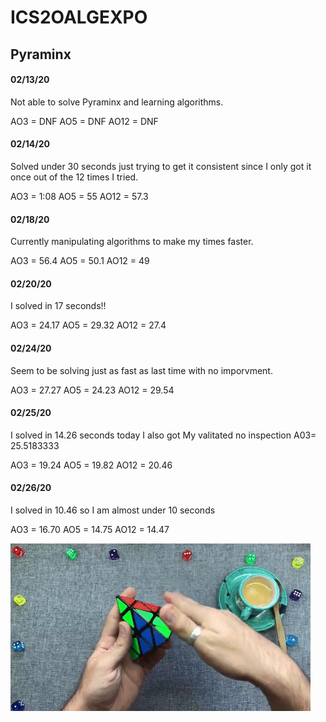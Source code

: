 # **ICS2OALGEXPO**
## Pyraminx

#### 02/13/20
Not able to solve Pyraminx and learning algorithms.

AO3 = DNF          AO5 = DNF          AO12 = DNF

#### 02/14/20
Solved under 30 seconds just trying to get it consistent since I only got it once out of the 12 times I tried.

AO3 = 1:08          AO5 = 55          AO12 = 57.3

#### 02/18/20
Currently manipulating algorithms to make my times faster.

AO3 = 56.4         AO5 =  50.1         AO12 = 49

#### 02/20/20
I solved in 17 seconds!!

AO3 = 24.17         AO5 = 29.32           AO12 = 27.4

#### 02/24/20
Seem to be solving just as fast as last time with no imporvment.

AO3 = 27.27         AO5 = 24.23           AO12 = 29.54

#### 02/25/20
I solved in 14.26 seconds today I also got My valitated no inspection A03= 25.5183333

AO3 = 19.24         AO5 = 19.82           AO12 = 20.46

#### 02/26/20
I solved in 10.46 so I am almost under 10 seconds

AO3 = 16.70         AO5 = 14.75           AO12 = 14.47

![](Images/Stock%20images/giphy.gif)

